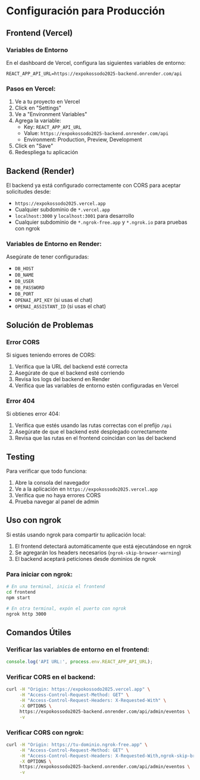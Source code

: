 # Configuración para Producción

## Frontend (Vercel)

### Variables de Entorno

En el dashboard de Vercel, configura las siguientes variables de entorno:

```
REACT_APP_API_URL=https://expokossodo2025-backend.onrender.com/api
```

### Pasos en Vercel:

1. Ve a tu proyecto en Vercel
2. Click en "Settings"
3. Ve a "Environment Variables"
4. Agrega la variable:
   - Key: `REACT_APP_API_URL`
   - Value: `https://expokossodo2025-backend.onrender.com/api`
   - Environment: Production, Preview, Development
5. Click en "Save"
6. Redespliega tu aplicación

## Backend (Render)

El backend ya está configurado correctamente con CORS para aceptar solicitudes desde:
- `https://expokossodo2025.vercel.app`
- Cualquier subdominio de `*.vercel.app`
- `localhost:3000` y `localhost:3001` para desarrollo
- Cualquier subdominio de `*.ngrok-free.app` y `*.ngrok.io` para pruebas con ngrok

### Variables de Entorno en Render:

Asegúrate de tener configuradas:
- `DB_HOST`
- `DB_NAME`
- `DB_USER`
- `DB_PASSWORD`
- `DB_PORT`
- `OPENAI_API_KEY` (si usas el chat)
- `OPENAI_ASSISTANT_ID` (si usas el chat)

## Solución de Problemas

### Error CORS

Si sigues teniendo errores de CORS:

1. Verifica que la URL del backend esté correcta
2. Asegúrate de que el backend esté corriendo
3. Revisa los logs del backend en Render
4. Verifica que las variables de entorno estén configuradas en Vercel

### Error 404

Si obtienes error 404:

1. Verifica que estés usando las rutas correctas con el prefijo `/api`
2. Asegúrate de que el backend esté desplegado correctamente
3. Revisa que las rutas en el frontend coincidan con las del backend

## Testing

Para verificar que todo funciona:

1. Abre la consola del navegador
2. Ve a la aplicación en `https://expokossodo2025.vercel.app`
3. Verifica que no haya errores CORS
4. Prueba navegar al panel de admin

## Uso con ngrok

Si estás usando ngrok para compartir tu aplicación local:

1. El frontend detectará automáticamente que está ejecutándose en ngrok
2. Se agregarán los headers necesarios (`ngrok-skip-browser-warning`)
3. El backend aceptará peticiones desde dominios de ngrok

### Para iniciar con ngrok:

```bash
# En una terminal, inicia el frontend
cd frontend
npm start

# En otra terminal, expón el puerto con ngrok
ngrok http 3000
```

## Comandos Útiles

### Verificar las variables de entorno en el frontend:

```javascript
console.log('API URL:', process.env.REACT_APP_API_URL);
```

### Verificar CORS en el backend:

```bash
curl -H "Origin: https://expokossodo2025.vercel.app" \
     -H "Access-Control-Request-Method: GET" \
     -H "Access-Control-Request-Headers: X-Requested-With" \
     -X OPTIONS \
     https://expokossodo2025-backend.onrender.com/api/admin/eventos \
     -v
```

### Verificar CORS con ngrok:

```bash
curl -H "Origin: https://tu-dominio.ngrok-free.app" \
     -H "Access-Control-Request-Method: GET" \
     -H "Access-Control-Request-Headers: X-Requested-With,ngrok-skip-browser-warning" \
     -X OPTIONS \
     https://expokossodo2025-backend.onrender.com/api/admin/eventos \
     -v
``` 